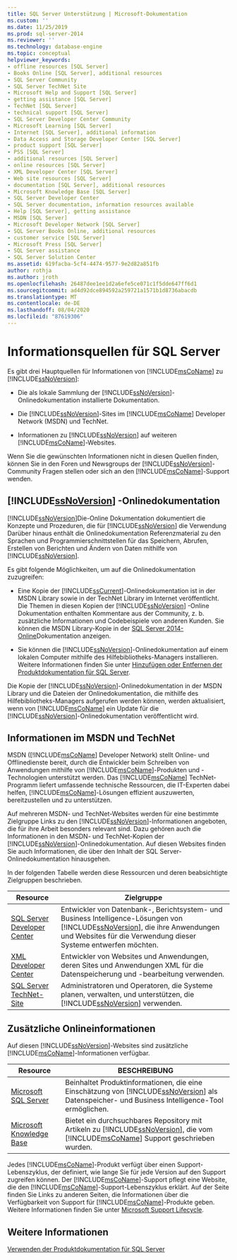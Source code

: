 ```yaml
---
title: SQL Server Unterstützung | Microsoft-Dokumentation
ms.custom: ''
ms.date: 11/25/2019
ms.prod: sql-server-2014
ms.reviewer: ''
ms.technology: database-engine
ms.topic: conceptual
helpviewer_keywords:
- offline resources [SQL Server]
- Books Online [SQL Server], additional resources
- SQL Server Community
- SQL Server TechNet Site
- Microsoft Help and Support [SQL Server]
- getting assistance [SQL Server]
- TechNet [SQL Server]
- technical support [SQL Server]
- SQL Server Developer Center Community
- Microsoft Learning [SQL Server]
- Internet [SQL Server], additional information
- Data Access and Storage Developer Center [SQL Server]
- product support [SQL Server]
- PSS [SQL Server]
- additional resources [SQL Server]
- online resources [SQL Server]
- XML Developer Center [SQL Server]
- Web site resources [SQL Server]
- documentation [SQL Server], additional resources
- Microsoft Knowledge Base [SQL Server]
- SQL Server Developer Center
- SQL Server documentation, information resources available
- Help [SQL Server], getting assistance
- MSDN [SQL Server]
- Microsoft Developer Network [SQL Server]
- SQL Server Books Online, additional resources
- customer service [SQL Server]
- Microsoft Press [SQL Server]
- SQL Server assistance
- SQL Server Solution Center
ms.assetid: 619facba-5cf4-4474-9577-9e2d82a851fb
author: rothja
ms.author: jroth
ms.openlocfilehash: 26487dee1ee1d2a6efe5ce071c1f5dde647ff6d1
ms.sourcegitcommit: ad4d92dce894592a259721a1571b1d8736abacdb
ms.translationtype: MT
ms.contentlocale: de-DE
ms.lasthandoff: 08/04/2020
ms.locfileid: "87619306"
---
```

# <a name="getting-sql-server-assistance"></a>Informationsquellen für SQL Server
  Es gibt drei Hauptquellen für Informationen von [!INCLUDE[msCoName](../includes/msconame-md.md)] zu [!INCLUDE[ssNoVersion](../includes/ssnoversion-md.md)]:  
  
-   Die als lokale Sammlung der [!INCLUDE[ssNoVersion](../includes/ssnoversion-md.md)]-Onlinedokumentation installierte Dokumentation.  
  
-   Die [!INCLUDE[ssNoVersion](../includes/ssnoversion-md.md)]-Sites im [!INCLUDE[msCoName](../includes/msconame-md.md)] Developer Network (MSDN) und TechNet.  
  
-   Informationen zu [!INCLUDE[ssNoVersion](../includes/ssnoversion-md.md)] auf weiteren [!INCLUDE[msCoName](../includes/msconame-md.md)]-Websites.  
  
 Wenn Sie die gewünschten Informationen nicht in diesen Quellen finden, können Sie in den Foren und Newsgroups der [!INCLUDE[ssNoVersion](../includes/ssnoversion-md.md)]-Community Fragen stellen oder sich an den [!INCLUDE[msCoName](../includes/msconame-md.md)]-Support wenden.  
  
## <a name="ssnoversion-books-online"></a>[!INCLUDE[ssNoVersion](../includes/ssnoversion-md.md)] -Onlinedokumentation  
 [!INCLUDE[ssNoVersion](../includes/ssnoversion-md.md)]Die-Online Dokumentation dokumentiert die Konzepte und Prozeduren, die für [!INCLUDE[ssNoVersion](../includes/ssnoversion-md.md)] die Verwendung Darüber hinaus enthält die Onlinedokumentation Referenzmaterial zu den Sprachen und Programmierschnittstellen für das Speichern, Abrufen, Erstellen von Berichten und Ändern von Daten mithilfe von [!INCLUDE[ssNoVersion](../includes/ssnoversion-md.md)].  
  
 Es gibt folgende Möglichkeiten, um auf die Onlinedokumentation zuzugreifen:  
  
-   Eine Kopie der [!INCLUDE[ssCurrent](../includes/sscurrent-md.md)]-Onlinedokumentation ist in der MSDN Library sowie in der TechNet Library im Internet veröffentlicht. Die Themen in diesen Kopien der [!INCLUDE[ssNoVersion](../includes/ssnoversion-md.md)] -Online Dokumentation enthalten Kommentare aus der Community, z. b. zusätzliche Informationen und Codebeispiele von anderen Kunden. Sie können die MSDN Library-Kopie in der [SQL Server 2014-Online](../index.yml)Dokumentation anzeigen.  
  
-   Sie können die [!INCLUDE[ssNoVersion](../includes/ssnoversion-md.md)]-Onlinedokumentation auf einem lokalen Computer mithilfe des Hilfebibliotheks-Managers installieren. Weitere Informationen finden Sie unter [Hinzufügen oder Entfernen der Produktdokumentation für SQL Server](../index.yml).  
  
 Die Kopie der [!INCLUDE[ssNoVersion](../includes/ssnoversion-md.md)]-Onlinedokumentation in der MSDN Library und die Dateien der Onlinedokumentation, die mithilfe des Hilfebibliotheks-Managers aufgerufen werden können, werden aktualisiert, wenn von [!INCLUDE[msCoName](../includes/msconame-md.md)] ein Update für die [!INCLUDE[ssNoVersion](../includes/ssnoversion-md.md)]-Onlinedokumentation veröffentlicht wird.  
  
## <a name="information-on-msdn-and-technet"></a>Informationen im MSDN und TechNet  
 MSDN ([!INCLUDE[msCoName](../includes/msconame-md.md)] Developer Network) stellt Online- und Offlinedienste bereit, durch die Entwickler beim Schreiben von Anwendungen mithilfe von [!INCLUDE[msCoName](../includes/msconame-md.md)]-Produkten und -Technologien unterstützt werden. Das [!INCLUDE[msCoName](../includes/msconame-md.md)] TechNet-Programm liefert umfassende technische Ressourcen, die IT-Experten dabei helfen, [!INCLUDE[msCoName](../includes/msconame-md.md)]-Lösungen effizient auszuwerten, bereitzustellen und zu unterstützen.  
  
 Auf mehreren MSDN- und TechNet-Websites werden für eine bestimmte Zielgruppe Links zu den [!INCLUDE[ssNoVersion](../includes/ssnoversion-md.md)]-Informationen angeboten, die für ihre Arbeit besonders relevant sind. Dazu gehören auch die Informationen in den MSDN- und TechNet-Kopien der [!INCLUDE[ssNoVersion](../includes/ssnoversion-md.md)]-Onlinedokumentation. Auf diesen Websites finden Sie auch Informationen, die über den Inhalt der SQL Server-Onlinedokumentation hinausgehen.  
  
 In der folgenden Tabelle werden diese Ressourcen und deren beabsichtigte Zielgruppen beschrieben.  
  
|Resource|Zielgruppe|  
|--------------|--------------|  
|[SQL Server Developer Center](https://msdn.microsoft.com/sqlserver/)|Entwickler von Datenbank-, Berichtsystem- und Business Intelligence-Lösungen von [!INCLUDE[ssNoVersion](../includes/ssnoversion-md.md)], die ihre Anwendungen und Websites für die Verwendung dieser Systeme entwerfen möchten.|  
|[XML Developer Center](https://go.microsoft.com/fwlink/?LinkId=42458)|Entwickler von Websites und Anwendungen, deren Sites und Anwendungen XML für die Datenspeicherung und -bearbeitung verwenden.|  
|[SQL Server TechNet-Site](https://technet.microsoft.com/sqlserver/dn135309)|Administratoren und Operatoren, die Systeme planen, verwalten, und unterstützen, die [!INCLUDE[ssNoVersion](../includes/ssnoversion-md.md)] verwenden.|  
  
## <a name="additional-online-information"></a>Zusätzliche Onlineinformationen  
 Auf diesen [!INCLUDE[ssNoVersion](../includes/ssnoversion-md.md)]-Websites sind zusätzliche [!INCLUDE[msCoName](../includes/msconame-md.md)]-Informationen verfügbar.  
  
|Resource|BESCHREIBUNG|  
|--------------|-----------------|  
|[Microsoft SQL Server](https://go.microsoft.com/fwlink/?linkid=8504)|Beinhaltet Produktinformationen, die eine Einschätzung von [!INCLUDE[ssNoVersion](../includes/ssnoversion-md.md)] als Datenspeicher- und Business Intelligence-Tool ermöglichen.|  
|[Microsoft Knowledge Base](https://go.microsoft.com/fwlink/?LinkId=42461)|Bietet ein durchsuchbares Repository mit Artikeln zu [!INCLUDE[ssNoVersion](../includes/ssnoversion-md.md)], die vom [!INCLUDE[msCoName](../includes/msconame-md.md)] Support geschrieben wurden.|    
  
 Jedes [!INCLUDE[msCoName](../includes/msconame-md.md)]-Produkt verfügt über einen Support-Lebenszyklus, der definiert, wie lange Sie für jede Version auf den Support zugreifen können. Der [!INCLUDE[msCoName](../includes/msconame-md.md)]-Support pflegt eine Website, die den [!INCLUDE[msCoName](../includes/msconame-md.md)]-Support-Lebenszyklus erklärt. Auf der Seite finden Sie Links zu anderen Seiten, die Informationen über die Verfügbarkeit von Support für [!INCLUDE[msCoName](../includes/msconame-md.md)]-Produkte geben. Weitere Informationen finden Sie unter [Microsoft Support Lifecycle](https://go.microsoft.com/fwlink/?LinkId=98306).  
  
## <a name="see-also"></a>Weitere Informationen  
 [Verwenden der Produktdokumentation für SQL Server](../index.yml)  
  
  
